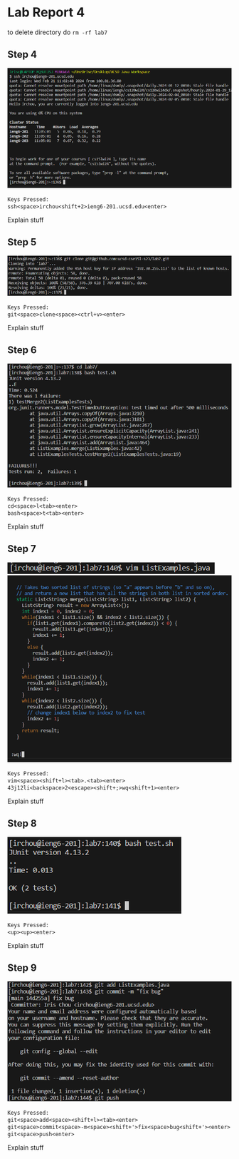 # Lab Report 4
to delete directory do `rm -rf lab7`
## Step 4
![Image](/images/Step4.png) 
```
Keys Pressed:
ssh<space>irchou<shift+2>ieng6-201.ucsd.edu<enter>
```
Explain stuff

## Step 5
![Image](/images/Step5.png) 
```
Keys Pressed:
git<space>clone<space><ctrl+v><enter>
```
Explain stuff

## Step 6
![Image](/images/Step6.png) 
```
Keys Pressed:
cd<space>l<tab><enter>
bash<space>t<tab><enter>
```
Explain stuff

## Step 7
![Image](/images/Step7a.png) 
![Image](/images/Step7b.png) 
```
Keys Pressed:
vim<space><shift+l><tab>.<tab><enter>
43j12li<backspace>2<escape><shift+;>wq<shift+1><enter>
```
Explain stuff

## Step 8
![Image](/images/Step8.png) 
```
Keys Pressed:
<up><up><enter>
```
Explain stuff

## Step 9
![Image](/images/Step9.png) 
```
Keys Pressed:
git<space>add<space><shift+l><tab><enter>
git<space>commit<space>-m<space><shift+'>fix<space>bug<shift+'><enter>
git<space>push<enter>
```
Explain stuff
